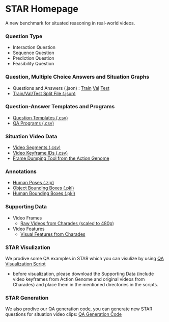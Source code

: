 # STAR Homepage

A new benchmark for situated reasoning in real-world videos. 

### Question Type  
* Interaction Question
* Sequence Question
* Prediction Question
* Feasibility Question

### Question, Multiple Choice Answers and Situation Graphs  
 * Questions and Answers (.json) : [Train](https://stardata.s3.amazonaws.com/Question_Answer_SituationGraph/STAR_train.json) [Val](https://stardata.s3.amazonaws.com/Question_Answer_SituationGraph/STAR_val.json) [Test](https://stardata.s3.amazonaws.com/Question_Answer_SituationGraph/STAR_test.json)
 * [Train/Val/Test Split File (.json)](https://stardata.s3.amazonaws.com/Question_Answer_SituationGraph/split_file.json)

### Question-Answer Templates and Programs  
 * [Question Templates (.csv)](https://stardata.s3.amazonaws.com/Templates_Programs/QA_templates.csv)
 * [QA Programs (.csv)](https://stardata.s3.amazonaws.com/Templates_Programs/QA_programs.csv)

### Situation Video Data  
 * [Video Segments (.csv)](https://stardata.s3.amazonaws.com/Situation_Video_Data/Video_Segments.csv)
 * [Video Keyframe IDs (.csv)](https://stardata.s3.amazonaws.com/Situation_Video_Data/Video_Keyframe_IDs.csv)
 * [Frame Dumping Tool from the Action Genome](https://github.com/JingweiJ/ActionGenome)

### Annotations  
 * [Human Poses (.zip)](https://stardata.s3.amazonaws.com/Annotations/pose.zip)
 * [Object Bounding Boxes (.pkl)](https://stardata.s3.amazonaws.com/Annotations/object_bbox_and_relationship.pkl)
 * [Human Bounding Boxes (.pkl)](https://stardata.s3.amazonaws.com/Annotations/person_bbox.pkl)

### Supporting Data  
* Video Frames
  * [Raw Videos from Charades (scaled to 480p)](https://prior.allenai.org/projects/charades)
* Video Features
  * [Visual Features from Charades](https://prior.allenai.org/projects/charades)

### STAR Visulization
We prodive some QA examples in STAR which you can visulize by using [QA Visualization Script](https://github.com/csbobby/STAR_Dataset/tree/main/code)
 * before visualization, please download the Supporting Data (include video keyframes from Action Genome and original videos from Charades) and place them in the mentioned directories in the scripts.

### STAR Generation
We also prodive our QA generation code, you can generate new STAR questions for situation video clips: [QA Generation Code](https://github.com/csbobby/STAR_Dataset/tree/main/code)
